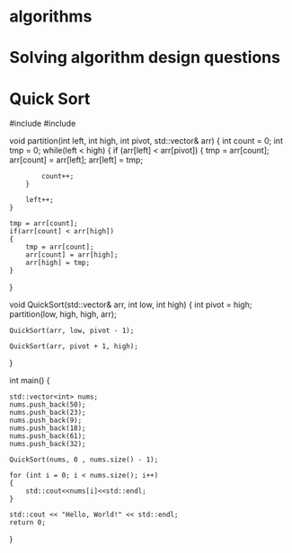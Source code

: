 # algorithms
# Solving algorithm design questions
# Quick Sort

#include <iostream>
#include <vector>

void partition(int left, int high, int pivot, std::vector<int>& arr)
{
    int count = 0;
    int tmp = 0;
    while(left < high)
    {
        if (arr[left] < arr[pivot])
        {
            tmp = arr[count];
            arr[count] = arr[left];
            arr[left] = tmp; 

            count++;          
        }

        left++;
    }

    tmp = arr[count];
    if(arr[count] < arr[high])
    {
        tmp = arr[count];
        arr[count] = arr[high];
        arr[high] = tmp;
    }
}

void QuickSort(std::vector<int>& arr, int low, int high)
{
    int pivot = high;
    partition(low, high, high, arr);

    QuickSort(arr, low, pivot - 1);

    QuickSort(arr, pivot + 1, high);
}

int main() {

    std::vector<int> nums;
    nums.push_back(50);
    nums.push_back(23);
    nums.push_back(9);
    nums.push_back(18);
    nums.push_back(61);
    nums.push_back(32);

    QuickSort(nums, 0 , nums.size() - 1);

    for (int i = 0; i < nums.size(); i++)
    {
        std::cout<<nums[i]<<std::endl;
    }

    std::cout << "Hello, World!" << std::endl;
    return 0;
}


